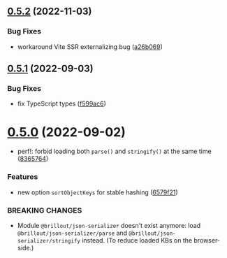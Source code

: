 ## [0.5.2](https://github.com/brillout/json-serializer/compare/v0.5.1...v0.5.2) (2022-11-03)


### Bug Fixes

* workaround Vite SSR externalizing bug ([a26b069](https://github.com/brillout/json-serializer/commit/a26b0698972b3b27e92a50bf84421e22ff2ec1e6))



## [0.5.1](https://github.com/brillout/json-serializer/compare/v0.5.0...v0.5.1) (2022-09-03)


### Bug Fixes

* fix TypeScript types ([f599ac6](https://github.com/brillout/json-serializer/commit/f599ac661a9f57703c21fc2d5b395705b7571799))



# [0.5.0](https://github.com/brillout/json-serializer/compare/v0.4.6...v0.5.0) (2022-09-02)


* perf!: forbid loading both `parse()` and `stringify()` at the same time ([8365764](https://github.com/brillout/json-serializer/commit/8365764bd377fb2b1048e0266c92cdae54070dde))


### Features

* new option `sortObjectKeys` for stable hashing ([6579f21](https://github.com/brillout/json-serializer/commit/6579f214c731c1b1de8bbece05f01b5bcca34c4a))


### BREAKING CHANGES

* Module `@brillout/json-serializer` doesn't exist anymore: load `@brillout/json-serializer/parse` and `@brillout/json-serializer/stringify` instead. (To reduce loaded KBs on the browser-side.)



